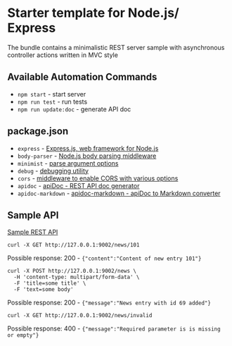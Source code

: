 # Starter template for Node.js/ Express

The bundle contains a minimalistic REST server sample with asynchronous controller actions written in MVC style

## Available Automation Commands
- `npm start` - start server
- `npm run test` - run tests
- `npm run update:doc` - generate API doc


## package.json

- `express` - [Express.js, web framework for Node.js](https://expressjs.com/)
- `body-parser` - [Node.js body parsing middleware](https://www.npmjs.com/package/body-parser)
- `minimist` - [parse argument options](https://www.npmjs.com/package/minimist)
- `debug` - [debugging utility](https://www.npmjs.com/package/debug)
- `cors` - [middleware to enable CORS with various options](https://www.npmjs.com/package/cors)
- `apidoc` - [apiDoc - REST API doc generator](https://github.com/apidoc/apidoc)
- `apidoc-markdown` - [apidoc-markdown - apiDoc to Markdown converter](https://github.com/martinj/node-apidoc-markdown)


## Sample API

[Sample REST API](./API.md)

```
curl -X GET http://127.0.0.1:9002/news/101
```
Possible response: 200 - `{"content":"Content of new entry 101"}`


```
curl -X POST http://127.0.0.1:9002/news \
  -H 'content-type: multipart/form-data' \
  -F 'title=some title' \
  -F 'text=some body'
```

Possible response: 200 - `{"message":"News entry with id 69 added"}`

```
curl -X GET http://127.0.0.1:9002/news/invalid
```
Possible response: 400 - `{"message":"Required parameter is is missing or empty"}`